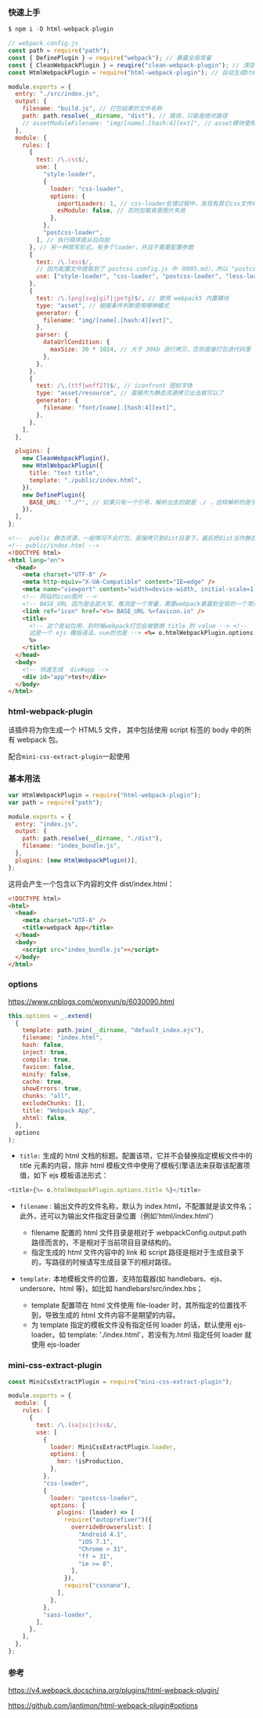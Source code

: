### 快速上手

```js
$ npm i -D html-webpack-plugin
```

```js
// webpack.config.js
const path = require("path");
const { DefinePlugin } = require("webpack"); // 暴露全局常量
const { CleanWebpackPlugin } = reuqire("clean-webpack-plugin"); // 清空打包目录
const HtmlWebpackPlugin = require("html-webpack-plugin"); // 自动生成html

module.exports = {
  entry: "./src/index.js",
  output: {
    filename: "build.js", // 打包结果的文件名称
    path: path.resolve(__dirname, "dist"), // 路径，只能是绝对路径
    // assetModuleFilename: "img/[name].[hash:4][ext]", // asset模块使用，这是全局配置，可能字体也使用 asset 模块
  },
  module: {
    rules: [
      {
        test: /\.css$/,
        use: [
          "style-loader",
          {
            loader: "css-loader",
            options: {
              importLoaders: 1, // css-loader处理过程中，发现有其它css文件时，向前找一个loader（postcss-loader），如果想找更多的就增加数字
              esModule: false, // 否则加载背景图片失败
            },
          },
          "postcss-loader",
        ], // 执行顺序是从后向前
      }, // 另一种简写形式，有多个loader，并且不需要配置参数
      {
        test: /\.less$/,
        // 因为配置文件提取到了 postcss.config.js 中（0005.md），所以 "postcss-loader" 直接写在这就可以了
        use: ["style-loader", "css-loader", "postcss-loader", "less-loader"], // 执行顺序是从后向前
      },
      {
        test: /\.(png|svg|gif|jpe?g)$/, // 使用 webpack5 内置模块
        type: "asset", // 根据条件判断使用哪种模式
        generator: {
          filename: "img/[name].[hash:4][ext]",
        },
        parser: {
          dataUrlCondition: {
            maxSize: 30 * 1024, // 大于 30kb 进行拷贝，否则直接打包进代码里
          },
        },
      },
      {
        test: /\.(ttf|woff2?)$/, // iconfront 图标字体
        type: "asset/resource", // 直接作为静态资源拷贝出去就可以了
        generator: {
          filename: "font/[name].[hash:4][ext]",
        },
      },
    ],
  },

  plugins: [
    new CleanWebpackPlugin(),
    new HtmlWebpackPlugin({
      title: "test title",
      template: "./public/index.html",
    }),
    new DefinePlugin({
      BASE_URL: '"./"', // 如果只有一个引号，解析出去的就是 ./ ，这样解析的是字符串 './'
    }),
  ],
};
```

```html
<!--  public 静态资源，一般情况不会打包，直接拷贝到dist目录下，最后把dist当作静态资源，部署到服务器上  -->
<!-- public/index.html -->
<!DOCTYPE html>
<html lang="en">
  <head>
    <meta charset="UTF-8" />
    <meta http-equiv="X-UA-Compatible" content="IE=edge" />
    <meta name="viewport" content="width=device-width, initial-scale=1.0" />
    <!-- 网站的icon图片 -->
    <!-- BASE_URL 因为是全部大写，推测是一个常量，需要webpack暴露到全局的一个常量 -->
    <link ref="icon" href="<%= BASE_URL %>favicon.io" />
    <title>
      <!-- 这个是站位用，到时候webpack打包会被替换 title 的 value --> <!--
      这是一个 ejs 模版语法，vue的也是 --> <%= o.htmlWebpackPlugin.options.title
      %>
    </title>
  </head>
  <body>
    <!-- 快速生成  div#app -->
    <div id="app">test</div>
  </body>
</html>
```

### html-webpack-plugin

该插件将为你生成一个 HTML5 文件， 其中包括使用 script 标签的 body 中的所有 webpack 包。

配合`mini-css-extract-plugin`一起使用

### 基本用法

```js
var HtmlWebpackPlugin = require("html-webpack-plugin");
var path = require("path");

module.exports = {
  entry: "index.js",
  output: {
    path: path.resolve(__dirname, "./dist"),
    filename: "index_bundle.js",
  },
  plugins: [new HtmlWebpackPlugin()],
};
```

这将会产生一个包含以下内容的文件 dist/index.html：

```html
<!DOCTYPE html>
<html>
  <head>
    <meta charset="UTF-8" />
    <title>webpack App</title>
  </head>
  <body>
    <script src="index_bundle.js"></script>
  </body>
</html>
```

### options

https://www.cnblogs.com/wonyun/p/6030090.html

```js
this.options = _.extend(
  {
    template: path.join(__dirname, "default_index.ejs"),
    filename: "index.html",
    hash: false,
    inject: true,
    compile: true,
    favicon: false,
    minify: false,
    cache: true,
    showErrors: true,
    chunks: "all",
    excludeChunks: [],
    title: "Webpack App",
    xhtml: false,
  },
  options
);
```

- `title:` 生成的 html 文档的标题。配置该项，它并不会替换指定模板文件中的 title 元素的内容，除非 html 模板文件中使用了模板引擎语法来获取该配置项值，如下 ejs 模板语法形式：

```js
<title>{%= o.htmlWebpackPlugin.options.title %}</title>
```

- `filename：`输出文件的文件名称，默认为 index.html，不配置就是该文件名；此外，还可以为输出文件指定目录位置（例如'html/index.html'）

  - filename 配置的 html 文件目录是相对于 webpackConfig.output.path 路径而言的，不是相对于当前项目目录结构的。
  - 指定生成的 html 文件内容中的 link 和 script 路径是相对于生成目录下的，写路径的时候请写生成目录下的相对路径。

- `template:` 本地模板文件的位置，支持加载器(如 handlebars、ejs、undersore、html 等)，如比如 handlebars!src/index.hbs；
  - template 配置项在 html 文件使用 file-loader 时，其所指定的位置找不到，导致生成的 html 文件内容不是期望的内容。
  - 为 template 指定的模板文件没有指定任何 loader 的话，默认使用 ejs-loader。如 template: './index.html'，若没有为.html 指定任何 loader 就使用 ejs-loader

### mini-css-extract-plugin

```js
const MiniCssExtractPlugin = require("mini-css-extract-plugin");

module.exports = {
  module: {
    rules: [
      {
        test: /\.(sa|sc|c)ss$/,
        use: [
          {
            loader: MiniCssExtractPlugin.loader,
            options: {
              hmr: !isProduction,
            },
          },
          "css-loader",
          {
            loader: "postcss-loader",
            options: {
              plugins: (loader) => [
                require("autoprefixer")({
                  overrideBrowserslist: [
                    "Android 4.1",
                    "iOS 7.1",
                    "Chrome > 31",
                    "ff > 31",
                    "ie >= 8",
                  ],
                }),
                require("cssnano"),
              ],
            },
          },
          "sass-loader",
        ],
      },
    ],
  },
};
```

### 参考

https://v4.webpack.docschina.org/plugins/html-webpack-plugin/

https://github.com/jantimon/html-webpack-plugin#options

